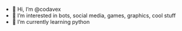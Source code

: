 - 👋 Hi, I’m @codavex
- 👀 I’m interested in bots, social media, games, graphics, cool stuff
- 🌱 I’m currently learning python
<!---
- 💞️ I’m looking to collaborate on ...
- 📫 How to reach me ...
--->
<!---
codavex/codavex is a ✨ special ✨ repository because its `README.md` (this file) appears on your GitHub profile.
You can click the Preview link to take a look at your changes.
--->
